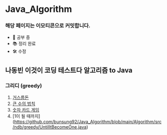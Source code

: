 # Java_Algorithm

### 해당 페이지는 이모티콘으로 커밋합니다.
- 📝 공부 중
- 📚 정리 완료
- 🛠 수정

## 나동빈 이것이 코딩 테스트다 알고리즘 to Java

### <h>그리디 (greedy)</h>
1. [거스름돈](https://github.com/bunsung92/Java_Algorithm/blob/main/Algorithm/src/ndb/greedy/Exchange.java)
2. [큰 수의 법칙](https://github.com/bunsung92/Java_Algorithm/blob/main/Algorithm/src/ndb/greedy/LawOfLargeNumbers.java)
3. [숫자 카드 게임](https://github.com/bunsung92/Java_Algorithm/blob/main/Algorithm/src/ndb/greedy/NumberCardGame.java)
4. [1이 될 때까지]
(https://github.com/bunsung92/Java_Algorithm/blob/main/Algorithm/src/ndb/greedy/UntilItBecomeOne.java)
